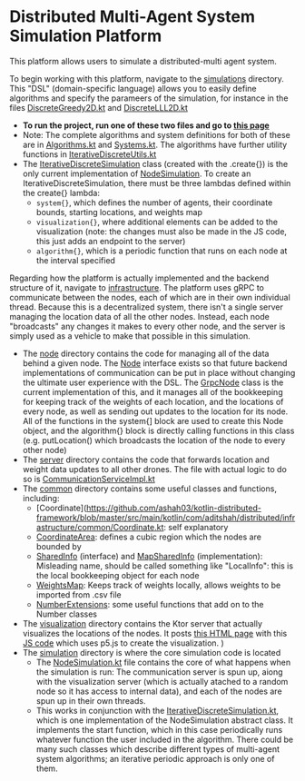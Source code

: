 # Distributed Multi-Agent System Simulation Platform

This platform allows users to simulate a distributed-multi agent system.

To begin working with this platform, navigate to the 
[simulations](https://github.com/ashah03/kotlin-distributed-framework/tree/master/src/main/kotlin/com/aditshah/distributed/simulations) 
directory.  This "DSL" (domain-specific language) allows you to easily define algorithms and specify the parameers of the simulation, 
for instance in the files [DiscreteGreedy2D.kt](https://github.com/ashah03/kotlin-distributed-framework/blob/master/src/main/kotlin/com/aditshah/distributed/simulations/DiscreteGreedy2D.kt)
 and [DiscreteLLL2D.kt](https://github.com/ashah03/kotlin-distributed-framework/blob/master/src/main/kotlin/com/aditshah/distributed/simulations/DiscreteLLL2D.kt)
 - **To run the project, run one of these two files and go to [this page](localhost:8080/static/test.html)**
 - Note: The complete algorithms and system definitions for both of these are in [Algorithms.kt](https://github.com/ashah03/kotlin-distributed-framework/blob/master/src/main/kotlin/com/aditshah/distributed/simulations/Algorithms.kt) and [Systems.kt](https://github.com/ashah03/kotlin-distributed-framework/blob/master/src/main/kotlin/com/aditshah/distributed/simulations/Systems.kt). The algorithms have further utility functions in [IterativeDiscreteUtils.kt
](https://github.com/ashah03/kotlin-distributed-framework/blob/master/src/main/kotlin/com/aditshah/distributed/infrastructure/simulation/IterativeDiscreteUtils.kt)
- The [IterativeDiscreteSimulation](https://github.com/ashah03/kotlin-distributed-framework/blob/master/src/main/kotlin/com/aditshah/distributed/infrastructure/simulation/IterativeDiscreteSimulation.kt) class (created with the .create{}) is the only current implementation of [NodeSimulation](https://github.com/ashah03/kotlin-distributed-framework/blob/master/src/main/kotlin/com/aditshah/distributed/infrastructure/simulation/NodeSimulation.kt). To create an IterativeDiscreteSimulation, there must be three lambdas defined within the create{} lambda:
    - `system{}`, which defines the number of agents, their coordinate bounds, starting locations, and weights map
    - `visualization{}`, where additional elements can be added to the visualization (note: the changes must also be made in the JS code, this just adds an endpoint to the server)
    - `algorithm{}`, which is a periodic function that runs on each node at the interval specified
    
Regarding how the platform is actually implemented and the backend structure of it, navigate to  [infrastructure](https://github.com/ashah03/kotlin-distributed-framework/tree/master/src/main/kotlin/com/aditshah/distributed/infrastructure). The platform uses gRPC to communicate between the nodes, each of which are in their own individual thread. Because this is a decentralized system, there isn't a single server managing the location data of all the other nodes. Instead, each node "broadcasts" any changes it makes to every other node, and the server is simply used as a vehicle to make that possible in this simulation.
- The [node](https://github.com/ashah03/kotlin-distributed-framework/tree/master/src/main/kotlin/com/aditshah/distributed/infrastructure/server) directory contains the code for managing all of the data behind a given node. The [Node](https://github.com/ashah03/kotlin-distributed-framework/blob/master/src/main/kotlin/com/aditshah/distributed/infrastructure/node/Node.kt) interface exists so that future backend implementations of communication can be put in place without changing the ultimate user experience with the DSL. The [GrpcNode](https://github.com/ashah03/kotlin-distributed-framework/blob/master/src/main/kotlin/com/aditshah/distributed/infrastructure/node/GrpcNode.kt) class is the current implementation of this, and it manages all of the bookkeeping for keeping track of the weights of each location, and the locations of every node, as well as sending out updates to the location for its node. All of the functions in the system{] block are used to create this Node object, and the algorithm{} block is directly calling functions in this class (e.g. putLocation() which broadcasts the location of the node to every other node)  
- The [server](https://github.com/ashah03/kotlin-distributed-framework/tree/master/src/main/kotlin/com/aditshah/distributed/infrastructure/server) directory contains the code that forwards location and weight data updates to all other drones. The file with actual logic to do so is [CommunicationServiceImpl.kt](https://github.com/ashah03/kotlin-distributed-framework/blob/master/src/main/kotlin/com/aditshah/distributed/infrastructure/server/CommunicationServiceImpl.kt)
- The [common](https://github.com/ashah03/kotlin-distributed-framework/tree/master/src/main/kotlin/com/aditshah/distributed/infrastructure/common) directory contains some useful classes and functions, including:
    - [Coordinate](https://github.com/ashah03/kotlin-distributed-framework/blob/master/src/main/kotlin/com/aditshah/distributed/infrastructure/common/Coordinate.kt: self explanatory
    - [CoordinateArea](https://github.com/ashah03/kotlin-distributed-framework/blob/master/src/main/kotlin/com/aditshah/distributed/infrastructure/common/CoordinateArea.kt): defines a cubic region which the nodes are bounded by
    - [SharedInfo](https://github.com/ashah03/kotlin-distributed-framework/blob/master/src/main/kotlin/com/aditshah/distributed/infrastructure/common/SharedInfo.kt) (interface) and [MapSharedInfo](https://github.com/ashah03/kotlin-distributed-framework/blob/master/src/main/kotlin/com/aditshah/distributed/infrastructure/common/MapSharedInfo.kt) (implementation): Misleading name, should be called something like "LocalInfo": this is the local bookkeeping object for each node
    - [WeightsMap](https://github.com/ashah03/kotlin-distributed-framework/blob/master/src/main/kotlin/com/aditshah/distributed/infrastructure/common/WeightsMap.kt): Keeps track of weights locally, allows weights to be imported from .csv file 
    - [NumberExtensions](https://github.com/ashah03/kotlin-distributed-framework/blob/master/src/main/kotlin/com/aditshah/distributed/infrastructure/common/NumberExtensions.kt): some useful functions that add on to the Number classes
- The [visualization](https://github.com/ashah03/kotlin-distributed-framework/tree/master/src/main/kotlin/com/aditshah/distributed/infrastructure/visualization) directory contains the Ktor server that actually visualizes the locations of the nodes. It posts [this HTML page](https://github.com/ashah03/kotlin-distributed-framework/blob/master/src/main/resources/static/test.html) with this [JS code](https://github.com/ashah03/kotlin-distributed-framework/blob/master/src/main/resources/static/dronesTest.js) which uses p5.js to create the visualization. )
- The [simulation](https://github.com/ashah03/kotlin-distributed-framework/tree/master/src/main/kotlin/com/aditshah/distributed/infrastructure/simulation) directory is where the core simulation code is located
    - The [NodeSimulation.kt](https://github.com/ashah03/kotlin-distributed-framework/blob/master/src/main/kotlin/com/aditshah/distributed/infrastructure/simulation/NodeSimulation.kt) file contains the core of what happens when the simulation is run: The communication server is spun up, aiong with the visualization server (which is actually atached to a random node so it has access to internal data), and each of the nodes are spun up in their own threads.
    - This works in conjunction with the [IterativeDiscreteSimulation.kt](https://github.com/ashah03/kotlin-distributed-framework/blob/master/src/main/kotlin/com/aditshah/distributed/infrastructure/simulation/IterativeDiscreteSimulation.kt), which is one implementation of the NodeSimulation abstract class. It implements the start function, which in this case periodically runs whatever function the user included in the algorithm. There could be many such classes which describe different types of multi-agent system algorithms; an iterative periodic approach is only one of them.


 

